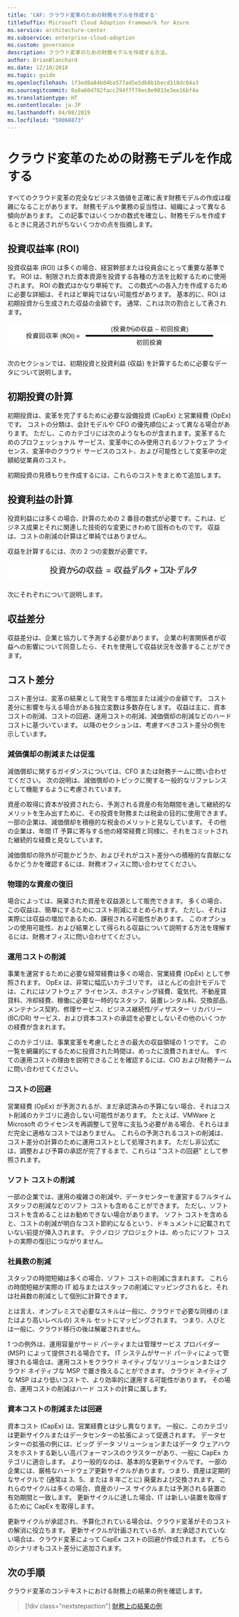 ```yaml
---
title: 'CAF: クラウド変革のための財務モデルを作成する'
titleSuffix: Microsoft Cloud Adoption Framework for Azure
ms.service: architecture-center
ms.subservice: enterprise-cloud-adoption
ms.custom: governance
description: クラウド変革のための財務モデルを作成する方法。
author: BrianBlanchard
ms.date: 12/10/2018
ms.topic: guide
ms.openlocfilehash: 1f3ed8a84b84ba577ad5e5db8b1becd318dc04a3
ms.sourcegitcommit: 0a8a60d782facc294f7f78ec0e9033e3ee16bf4a
ms.translationtype: HT
ms.contentlocale: ja-JP
ms.lasthandoff: 04/08/2019
ms.locfileid: "59068873"
---
```

# <a name="create-a-financial-model-for-cloud-transformation"></a>クラウド変革のための財務モデルを作成する

すべてのクラウド変革の完全なビジネス価値を正確に表す財務モデルの作成は複雑になることがあります。 財務モデルや業務の妥当性は、組織によって異なる傾向があります。 この記事ではいくつかの数式を確立し、財務モデルを作成するときに見逃されがちないくつかの点を指摘します。

## <a name="return-on-investment-roi"></a>投資収益率 (ROI)

投資収益率 (ROI) は多くの場合、経営幹部または役員会にとって重要な基準です。 ROI は、制限された資本資源を投資する各種の方法を比較するために使用されます。 ROI の数式はかなり単純です。 この数式への各入力を作成するために必要な詳細は、それほど単純ではない可能性があります。 基本的に、ROI は初期投資から生成された収益の金額です。 通常、これは次の割合として表されます。

![投資収益率 (ROI) = (投資利益 – 投資のコスト) / 投資のコスト](../_images/formula-roi.png)

<!-- markdownlint-disable MD036 -->
<!--*ROI = (Gain from Investment &minus; Initial Investment) / Initial Investment*-->
<!-- markdownlint-enable MD036 -->

次のセクションでは、初期投資と投資利益 (収益) を計算するために必要なデータについて説明します。

## <a name="calculating-initial-investment"></a>初期投資の計算

初期投資は、変革を完了するために必要な設備投資 (CapEx) と営業経費 (OpEx) です。 コストの分類は、会計モデルや CFO の優先順位によって異なる場合があります。 ただし、このカテゴリには次のようなものが含まれます。変革するためのプロフェッショナル サービス、変革中にのみ使用されるソフトウェア ライセンス、変革中のクラウド サービスのコスト、および可能性として変革中の定額給従業員のコスト。

初期投資の見積もりを作成するには、これらのコストをまとめて追加します。

## <a name="calculating-the-gain-from-investment"></a>投資利益の計算

投資利益には多くの場合、計算のための 2 番目の数式が必要です。これは、ビジネス成果とそれに関連した技術的な変更にきわめて固有のものです。 収益は、コストの削減の計算ほど単純ではありません。

収益を計算するには、次の 2 つの変数が必要です。

![投資利益 = 収益差分 + コスト差分](../_images/formula-gain-from-investment.png)

<!-- markdownlint-disable MD036 -->
<!--*Gain from Investment = Revenue Deltas + Cost Deltas*-->
<!-- markdownlint-enable MD036 -->

次にそれぞれについて説明します。

## <a name="revenue-delta"></a>収益差分

収益差分は、企業と協力して予測する必要があります。 企業の利害関係者が収益への影響について同意したら、それを使用して収益状況を改善することができます。

## <a name="cost-deltas"></a>コスト差分

コスト差分は、変革の結果として発生する増加または減少の金額です。 コスト差分に影響を与える場合がある独立変数は多数存在します。 収益は主に、資本コストの削減、コストの回避、運用コストの削減、減価償却の削減などのハード コストに基づいています。 以降のセクションは、考慮すべきコスト差分の例を示しています。

### <a name="depreciation-reductions-or-acceleration"></a>減価償却の削減または促進

減価償却に関するガイダンスについては、CFO または財務チームに問い合わせてください。 次の説明は、減価償却のトピックに関する一般的なリファレンスとして機能するように考慮されています。

資産の取得に資本が投資されたら、予測される資産の有効期間を通して継続的なメリットを生み出すために、その投資を財務または税金の目的に使用できます。 一部の企業は、減価償却を積極的な税金のメリットと見なしています。 その他の企業は、年間 IT 予算に寄与する他の経常経費と同様に、それをコミットされた継続的な経費と見なしています。

減価償却の除外が可能かどうか、およびそれがコスト差分への積極的な貢献になるかどうかを確認するには、財務オフィスに問い合わせてください。

### <a name="physical-asset-recovery"></a>物理的な資産の復旧

場合によっては、廃棄された資産を収益源として販売できます。 多くの場合、この収益は、簡単にするためにコスト削減にまとめられます。 ただし、それは実際には収益の増加であるため、課税される可能性があります。 このオプションの使用可能性、および結果として得られる収益について説明する方法を理解するには、財務オフィスに問い合わせてください。

### <a name="operational-cost-reductions"></a>運用コストの削減

事業を運営するために必要な経常経費は多くの場合、営業経費 (OpEx) として参照されます。 OpEx は、非常に幅広いカテゴリです。 ほとんどの会計モデルでは、これにはソフトウェア ライセンス、ホスティング経費、電気代、不動産賃貸料、冷却経費、稼働に必要な一時的なスタッフ、装置レンタル料、交換部品、メンテナンス契約、修理サービス、ビジネス継続性/ディザスター リカバリー (BC/DR) サービス、および資本コストの承認を必要としないその他のいくつかの経費が含まれます。

このカテゴリは、事業変革を考慮したときの最大の収益領域の 1 つです。 この一覧を網羅的にするために投資された時間は、めったに浪費されません。 すべての運用コストの理由を説明できることを確認するには、CIO および財務チームに問い合わせてください。

### <a name="cost-avoidance"></a>コストの回避

営業経費 (OpEx) が予測されるが、まだ承認済みの予算にない場合、それはコスト削減のカテゴリに適合しない可能性があります。 たとえば、VMWare と Microsoft のライセンスを再調整して翌年に支払う必要がある場合、それらはまだ完全に適格なコストではありません。 これらの予測されるコストの削減は、コスト差分の計算のために運用コストとして処理されます。 ただし非公式には、調整および予算の承認が完了するまで、これらは "コストの回避" として参照されます。

### <a name="soft-cost-reductions"></a>ソフト コストの削減

一部の企業では、運用の複雑さの削減や、データセンターを運営するフルタイム スタッフの削減などのソフト コストも含めることができます。 ただし、ソフト コストを含めることはお勧めできない場合があります。 ソフト コストを含めると、コストの削減が明白なコスト節約になるという、ドキュメントに記載されていない前提が挿入されます。 テクノロジ プロジェクトは、めったにソフト コストの実際の復旧につながりません。

### <a name="headcount-reductions"></a>社員数の削減

スタッフの時間短縮は多くの場合、ソフト コストの削減に含まれます。 これらの時間短縮が実際の IT 給与またはスタッフの削減にマッピングされると、それは社員数の削減として個別に計算できます。

とは言え、オンプレミスで必要なスキルは一般に、クラウドで必要な同様の (またはより高いレベルの) スキル セットにマッピングされます。 つまり、人びとは一般に、クラウド移行の後は解雇されません。

1 つの例外は、運用容量がサード パーティまたは管理サービス プロバイダー (MSP) によって提供される場合です。 IT システムがサード パーティによって管理される場合は、運用コストをクラウド ネイティブなソリューションまたはクラウド ネイティブな MSP で置き換えることができます。 クラウド ネイティブな MSP はより低いコストで、より効率的に運用する可能性があります。 その場合、運用コストの削減はハード コストの計算に属します。

### <a name="capital-expense-reductions-or-avoidance"></a>資本コストの削減または回避

資本コスト (CapEx) は、営業経費とは少し異なります。 一般に、このカテゴリは更新サイクルまたはデータセンターの拡張によって促進されます。 データセンターの拡張の例には、ビッグ データ ソリューションまたはデータ ウェアハウスをホストする新しい高パフォーマンスのクラスターがあり、一般に CapEx カテゴリに適合します。 より一般的なのは、基本的な更新サイクルです。 一部の企業には、厳格なハードウェア更新サイクルがあります。つまり、資産は定期的なサイクルで (通常は 3、5、または 8 年ごとに) 廃棄および交換されます。 これらのサイクルは多くの場合、資産のリース サイクルまたは予測される装置の有効期間と一致します。 更新サイクルに達した場合、IT は新しい装置を取得するために CapEx を取得します。

更新サイクルが承認され、予算化されている場合は、クラウド変革がそのコストの解消に役立ちます。 更新サイクルが計画されているが、まだ承認されていない場合は、クラウド変革によって CapEx コストの回避が作成されます。 どちらのシナリオもコスト差分に追加されます。

## <a name="next-steps"></a>次の手順

クラウド変革のコンテキストにおける財務上の結果の例を確認します。

> [!div class="nextstepaction"]
> [財務上の結果の例](./business-outcomes/fiscal-outcomes.md)